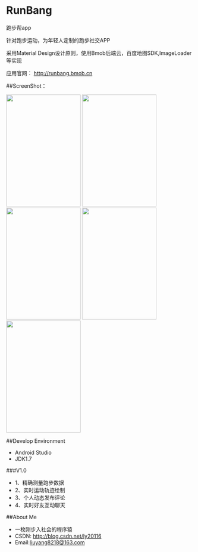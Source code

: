 # RunBang
跑步帮app

针对跑步运动，为年轻人定制的跑步社交APP

采用Material Design设计原则，使用Bmob后端云，百度地图SDK,ImageLoader等实现

应用官网： http://runbang.bmob.cn

##ScreenShot：

<img src="https://github.com/yang8218/RunBang/blob/master/screenshot/login.jpg"  width="200" height="300"> 
<img src="https://github.com/yang8218/RunBang/blob/master/screenshot/main.jpg"  width="200" height="300"> 
<img src="https://github.com/yang8218/RunBang/blob/master/screenshot/map.jpg"  width="200" height="300">   

<img src="https://github.com/yang8218/RunBang/blob/master/screenshot/im.jpg"  width="200" height="300">
<img src="https://github.com/yang8218/RunBang/blob/master/screenshot/set.jpg"  width="200" height="300">

##Develop Environment

* Android Studio
* JDK1.7


###V1.0
* 1、精确测量跑步数据
* 2、实时运动轨迹绘制
* 3、个人动态发布评论
* 4、实时好友互动聊天

##About Me

* 一枚刚步入社会的程序猿
* CSDN: http://blog.csdn.net/ly20116
* Email:liuyang8218@163.com

